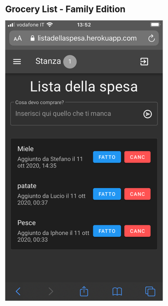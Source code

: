 # Grocery List - Family Edition

[![Website](static/lista-spesa-family.png)](https://listadellaspesa.herokuapp.com/)
